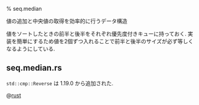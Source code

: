 % seq.median

値の追加と中央値の取得を効率的に行うデータ構造

値をソートしたときの前半と後半をそれぞれ優先度付きキューに持っておく.
実装を簡単にするため値を2個ずつ入れることで前半と後半のサイズが必ず等しくなるようにしている.

## seq.median.rs

`std::cmp::Reverse` は 1.19.0 から追加された.

@[rust](seq.median.rs)
